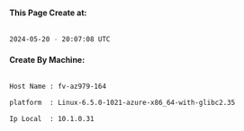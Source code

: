 
   
#### This Page Create at:

```bash

2024-05-20 - 20:07:08 UTC

```

#### Create By Machine:

```bash

Host Name : fv-az979-164

platform  : Linux-6.5.0-1021-azure-x86_64-with-glibc2.35

Ip Local  : 10.1.0.31

```

